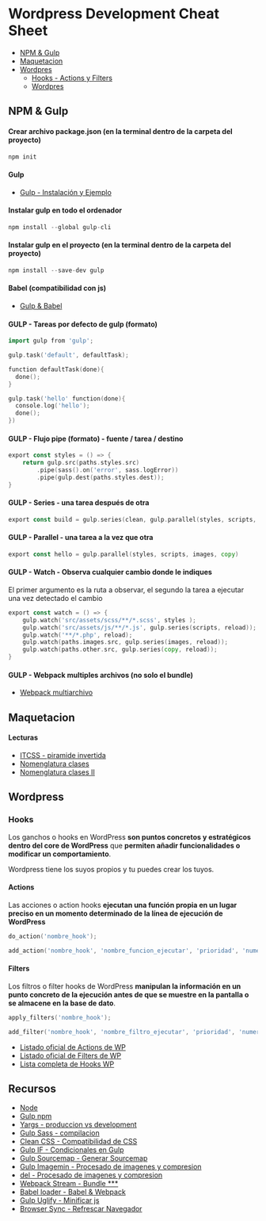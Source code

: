 # Wordpress Development Cheat Sheet
- [NPM & Gulp](https://github.com/MazoGuapo/cheat-sheet#npm--gulp)
- [Maquetacion](https://github.com/MazoGuapo/cheat-sheet#maquetacion)
- [Wordpres](https://github.com/MazoGuapo/cheat-sheet#wordpress)
  + [Hooks - Actions y Filters](https://github.com/MazoGuapo/cheat-sheet#hooks)
  + [Wordpres](https://github.com/MazoGuapo/cheat-sheet#wordpress)

## NPM & Gulp

#### Crear archivo package.json (en la terminal dentro de la carpeta del proyecto)
```go
npm init
```

#### Gulp
- [Gulp - Instalación y Ejemplo](https://www.npmjs.com/package/gulp#sample-gulpfilejs)

#### Instalar gulp en todo el ordenador
```go
npm install --global gulp-cli
```

#### Instalar gulp en el proyecto (en la terminal dentro de la carpeta del proyecto)
```go
npm install --save-dev gulp
```

#### Babel (compatibilidad con js)
- [Gulp & Babel](https://www.npmjs.com/package/gulp#use-latest-javascript-version-in-your-gulpfile)

#### GULP - Tareas por defecto de gulp (formato)
```go
import gulp from 'gulp';

gulp.task('default', defaultTask);

function defaultTask(done){
  done();
}

gulp.task('hello' function(done){
  console.log('hello');
  done();
})
```

#### GULP - Flujo pipe (formato) - fuente / tarea / destino
```go
export const styles = () => {
    return gulp.src(paths.styles.src)
        .pipe(sass().on('error', sass.logError))
        .pipe(gulp.dest(paths.styles.dest));
}
```

#### GULP - Series - una tarea después de otra
```go
export const build = gulp.series(clean, gulp.parallel(styles, scripts, images, copy))
```

#### GULP - Parallel - una tarea a la vez que otra
```go
export const hello = gulp.parallel(styles, scripts, images, copy)
```

#### GULP - Watch - Observa cualquier cambio donde le indiques
El primer argumento es la ruta a observar, el segundo la tarea a ejecutar una vez detectado el cambio
```go
export const watch = () => {
    gulp.watch('src/assets/scss/**/*.scss', styles );
    gulp.watch('src/assets/js/**/*.js', gulp.series(scripts, reload));
    gulp.watch('**/*.php', reload);
    gulp.watch(paths.images.src, gulp.series(images, reload));
    gulp.watch(paths.other.src, gulp.series(copy, reload));
}
```
#### GULP - Webpack multiples archivos (no solo el bundle)
- [Webpack multiarchivo](https://www.npmjs.com/package/webpack-stream#multiple-entry-points)










## Maquetacion

#### Lecturas
- [ITCSS - piramide invertida](https://www.creativebloq.com/web-design/manage-large-css-projects-itcss-101517528)
- [Nomenglatura clases](https://csswizardry.com/2013/01/mindbemding-getting-your-head-round-bem-syntax/)
- [Nomenglatura clases II](https://csswizardry.com/2015/03/more-transparent-ui-code-with-namespaces/)








## Wordpress

### Hooks
Los ganchos o hooks en WordPress <strong>son puntos concretos y estratégicos dentro del core de WordPress</strong> que <strong>permiten añadir funcionalidades o modificar un comportamiento</strong>.

Wordpress tiene los suyos propios y tu puedes crear los tuyos.

#### Actions
Las acciones o action hooks <strong>ejecutan una función propia en un lugar preciso en un momento determinado de la línea de ejecución de WordPress</strong>

```go
do_action('nombre_hook');
```

```go
add_action('nombre_hook', 'nombre_funcion_ejecutar', 'prioridad', 'numero de argumentos');
```

#### Filters
Los filtros o filter hooks de WordPress <strong>manipulan la información en un punto concreto de la ejecución antes de que se muestre en la pantalla o se almacene en la base de dato</strong>.

```go
apply_filters('nombre_hook');
```

```go
add_filter('nombre_hook', 'nombre_filtro_ejecutar', 'prioridad', 'numero de argumentos');
```

- [Listado oficial de Actions de WP](https://codex.wordpress.org/Plugin_API/Action_Reference)
- [Listado oficial de Filters de WP](https://codex.wordpress.org/Plugin_API/Filter_Reference)
- [Lista completa de Hooks WP](https://adambrown.info/p/wp_hooks/hook)




## Recursos
- [Node](https://nodejs.org/es/)
- [Gulp npm](https://www.npmjs.com/package/gulp)
- [Yargs - produccion vs development](https://www.npmjs.com/package/yargs)
- [Gulp Sass - compilacion](https://www.npmjs.com/package/gulp-sass)
- [Clean CSS - Compatibilidad de CSS](https://www.npmjs.com/package/clean-css)
- [Gulp IF - Condicionales en Gulp](https://www.npmjs.com/package/gulp-if)
- [Gulp Sourcemap - Generar Sourcemap](https://www.npmjs.com/package/gulp-sourcemaps)
- [Gulp Imagemin - Procesado de imagenes y compresion](https://www.npmjs.com/package/gulp-imagemin)
- [del - Procesado de imagenes y compresion](https://www.npmjs.com/package/gulp-imagemin)
- [Webpack Stream - Bundle ***](https://www.npmjs.com/package/webpack-stream)
- [Babel loader - Babel & Webpack](https://www.npmjs.com/package/babel-loader)
- [Gulp Uglify - Minificar js](https://www.npmjs.com/package/gulp-uglify)
- [Browser Sync - Refrescar Navegador](https://browsersync.io/)




<!-- -

- [Gulp npm](https://www.npmjs.com/package/gulp)
- [Gulp npm](https://www.npmjs.com/package/gulp)
- [Gulp npm](https://www.npmjs.com/package/gulp)
- [Gulp npm](https://www.npmjs.com/package/gulp)
- [Gulp npm](https://www.npmjs.com/package/gulp)
- [Gulp npm](https://www.npmjs.com/package/gulp)
- [Gulp npm](https://www.npmjs.com/package/gulp)
- [Gulp npm](https://www.npmjs.com/package/gulp)
- [Gulp npm](https://www.npmjs.com/package/gulp)
- [Gulp npm](https://www.npmjs.com/package/gulp)
- [Gulp npm](https://www.npmjs.com/package/gulp)
- [Gulp npm](https://www.npmjs.com/package/gulp)
- [Gulp npm](https://www.npmjs.com/package/gulp)
- [Gulp npm](https://www.npmjs.com/package/gulp)
- [Gulp npm](https://www.npmjs.com/package/gulp)
- [Gulp npm](https://www.npmjs.com/package/gulp)
- [Gulp npm](https://www.npmjs.com/package/gulp)
- [Gulp npm](https://www.npmjs.com/package/gulp)
- [Gulp npm](https://www.npmjs.com/package/gulp)
- [Gulp npm](https://www.npmjs.com/package/gulp)
- [Gulp npm](https://www.npmjs.com/package/gulp)
- [Gulp npm](https://www.npmjs.com/package/gulp)
- [Gulp npm](https://www.npmjs.com/package/gulp)
- [Gulp npm](https://www.npmjs.com/package/gulp)
- [Gulp npm](https://www.npmjs.com/package/gulp)
- [Gulp npm](https://www.npmjs.com/package/gulp)
- [Gulp npm](https://www.npmjs.com/package/gulp)
- [Gulp npm](https://www.npmjs.com/package/gulp)
- [Gulp npm](https://www.npmjs.com/package/gulp)
- [Gulp npm](https://www.npmjs.com/package/gulp)
- [Gulp npm](https://www.npmjs.com/package/gulp)
- [Gulp npm](https://www.npmjs.com/package/gulp)
- [Gulp npm](https://www.npmjs.com/package/gulp) -->


<!-- ## Getting started
### Hello world
#### code — app.go

-  [Variables](https://github.com/MazoGuapo/cheat-sheet#variables) -->